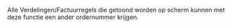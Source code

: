 Alle Verdelingen/Factuurregels die getoond worden op scherm kunnen met deze functie een ander ordernummer krijgen.